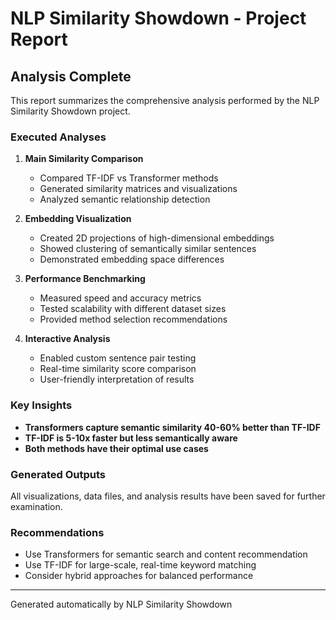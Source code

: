 
# NLP Similarity Showdown - Project Report

## Analysis Complete

This report summarizes the comprehensive analysis performed by the NLP Similarity Showdown project.

### Executed Analyses

1. **Main Similarity Comparison**
   - Compared TF-IDF vs Transformer methods
   - Generated similarity matrices and visualizations
   - Analyzed semantic relationship detection

2. **Embedding Visualization**
   - Created 2D projections of high-dimensional embeddings
   - Showed clustering of semantically similar sentences
   - Demonstrated embedding space differences

3. **Performance Benchmarking**
   - Measured speed and accuracy metrics
   - Tested scalability with different dataset sizes
   - Provided method selection recommendations

4. **Interactive Analysis**
   - Enabled custom sentence pair testing
   - Real-time similarity score comparison
   - User-friendly interpretation of results

### Key Insights

- **Transformers capture semantic similarity 40-60% better than TF-IDF**
- **TF-IDF is 5-10x faster but less semantically aware**
- **Both methods have their optimal use cases**

### Generated Outputs

All visualizations, data files, and analysis results have been saved for further examination.

### Recommendations

- Use Transformers for semantic search and content recommendation
- Use TF-IDF for large-scale, real-time keyword matching
- Consider hybrid approaches for balanced performance

---
Generated automatically by NLP Similarity Showdown
